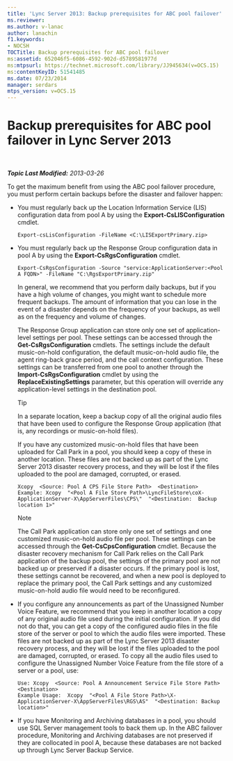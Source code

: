 ```yaml
---
title: 'Lync Server 2013: Backup prerequisites for ABC pool failover'
ms.reviewer: 
ms.author: v-lanac
author: lanachin
f1.keywords:
- NOCSH
TOCTitle: Backup prerequisites for ABC pool failover
ms:assetid: 652046f5-6086-4592-902d-d5789581977d
ms:mtpsurl: https://technet.microsoft.com/library/JJ945634(v=OCS.15)
ms:contentKeyID: 51541485
ms.date: 07/23/2014
manager: serdars
mtps_version: v=OCS.15
---
```


<div data-xmlns="http://www.w3.org/1999/xhtml">

<div class="topic" data-xmlns="http://www.w3.org/1999/xhtml" data-msxsl="urn:schemas-microsoft-com:xslt" data-cs="http://msdn.microsoft.com/">

<div data-asp="http://msdn2.microsoft.com/asp">

# Backup prerequisites for ABC pool failover in Lync Server 2013

</div>

<div id="mainSection">

<div id="mainBody">

<span> </span>

_**Topic Last Modified:** 2013-03-26_

To get the maximum benefit from using the ABC pool failover procedure, you must perform certain backups before the disaster and failover happen:

  - You must regularly back up the Location Information Service (LIS) configuration data from pool A by using the **Export-CsLISConfiguration** cmdlet.
    
        Export-csLisConfiguration -FileName <C:\LISExportPrimary.zip>

  - You must regularly back up the Response Group configuration data in pool A by using the **Export-CsRgsConfiguration** cmdlet.
    
        Export-CsRgsConfiguration -Source "service:ApplicationServer:<Pool A FQDN>" -FileName "C:\RgsExportPrimary.zip"
    
    In general, we recommend that you perform daily backups, but if you have a high volume of changes, you might want to schedule more frequent backups. The amount of information that you can lose in the event of a disaster depends on the frequency of your backups, as well as on the frequency and volume of changes.
    
    The Response Group application can store only one set of application-level settings per pool. These settings can be accessed through the **Get-CsRgsConfiguration** cmdlets. The settings include the default music-on-hold configuration, the default music-on-hold audio file, the agent ring-back grace period, and the call context configuration. These settings can be transferred from one pool to another through the **Import-CsRgsConfiguration** cmdlet by using the **ReplaceExistingSettings** parameter, but this operation will override any application-level settings in the destination pool.
    
    <div>
    

    > [!TIP]  
    > In a separate location, keep a backup copy of all the original audio files that have been used to configure the Response Group application (that is, any recordings or music-on-hold files).

    
    </div>
    
    If you have any customized music-on-hold files that have been uploaded for Call Park in a pool, you should keep a copy of these in another location. These files are not backed up as part of the Lync Server 2013 disaster recovery process, and they will be lost if the files uploaded to the pool are damaged, corrupted, or erased.
    
        Xcopy  <Source: Pool A CPS File Store Path>  <Destination>
        Example: Xcopy  "<Pool A File Store Path>\LyncFileStore\coX-ApplicationServer-X\AppServerFiles\CPS\"  "<Destination:  Backup location 1>"
    
    <div>
    

    > [!NOTE]  
    > The Call Park application can store only one set of settings and one customized music-on-hold audio file per pool. These settings can be accessed through the <STRONG>Get-CsCpsConfiguration</STRONG> cmdlet. Because the disaster recovery mechanism for Call Park relies on the Call Park application of the backup pool, the settings of the primary pool are not backed up or preserved if a disaster occurs. If the primary pool is lost, these settings cannot be recovered, and when a new pool is deployed to replace the primary pool, the Call Park settings and any customized music-on-hold audio file would need to be reconfigured.

    
    </div>

  - If you configure any announcements as part of the Unassigned Number Voice Feature, we recommend that you keep in another location a copy of any original audio file used during the initial configuration. If you did not do that, you can get a copy of the configured audio files in the file store of the server or pool to which the audio files were imported. These files are not backed up as part of the Lync Server 2013 disaster recovery process, and they will be lost if the files uploaded to the pool are damaged, corrupted, or erased. To copy all the audio files used to configure the Unassigned Number Voice Feature from the file store of a server or a pool, use:
    
        Use: Xcopy  <Source: Pool A Announcement Service File Store Path>  <Destination>
        Example Usage:  Xcopy  "<Pool A File Store Path>\X-ApplicationServer-X\AppServerFiles\RGS\AS"  "<Destination: Backup location>"

  - If you have Monitoring and Archiving databases in a pool, you should use SQL Server management tools to back them up. In the ABC failover procedure, Monitoring and Archiving databases are not preserved if they are collocated in pool A, because these databases are not backed up through Lync Server Backup Service.

</div>

<span> </span>

</div>

</div>

</div>

